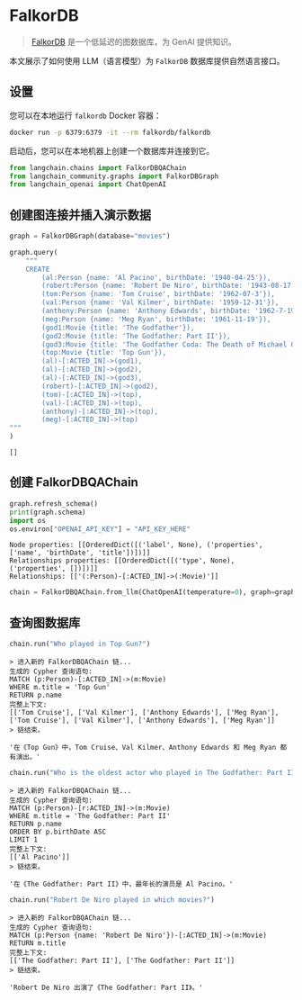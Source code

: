 # FalkorDB

>[FalkorDB](https://www.falkordb.com/) 是一个低延迟的图数据库，为 GenAI 提供知识。

本文展示了如何使用 LLM（语言模型）为 `FalkorDB` 数据库提供自然语言接口。

## 设置

您可以在本地运行 `falkordb` Docker 容器：

```bash
docker run -p 6379:6379 -it --rm falkordb/falkordb
```

启动后，您可以在本地机器上创建一个数据库并连接到它。

```python
from langchain.chains import FalkorDBQAChain
from langchain_community.graphs import FalkorDBGraph
from langchain_openai import ChatOpenAI
```

## 创建图连接并插入演示数据

```python
graph = FalkorDBGraph(database="movies")
```

```python
graph.query(
    """
    CREATE 
        (al:Person {name: 'Al Pacino', birthDate: '1940-04-25'}),
        (robert:Person {name: 'Robert De Niro', birthDate: '1943-08-17'}),
        (tom:Person {name: 'Tom Cruise', birthDate: '1962-07-3'}),
        (val:Person {name: 'Val Kilmer', birthDate: '1959-12-31'}),
        (anthony:Person {name: 'Anthony Edwards', birthDate: '1962-7-19'}),
        (meg:Person {name: 'Meg Ryan', birthDate: '1961-11-19'}),
        (god1:Movie {title: 'The Godfather'}),
        (god2:Movie {title: 'The Godfather: Part II'}),
        (god3:Movie {title: 'The Godfather Coda: The Death of Michael Corleone'}),
        (top:Movie {title: 'Top Gun'}),
        (al)-[:ACTED_IN]->(god1),
        (al)-[:ACTED_IN]->(god2),
        (al)-[:ACTED_IN]->(god3),
        (robert)-[:ACTED_IN]->(god2),
        (tom)-[:ACTED_IN]->(top),
        (val)-[:ACTED_IN]->(top),
        (anthony)-[:ACTED_IN]->(top),
        (meg)-[:ACTED_IN]->(top)
"""
)
```

```output
[]
```

## 创建 FalkorDBQAChain

```python
graph.refresh_schema()
print(graph.schema)
import os
os.environ["OPENAI_API_KEY"] = "API_KEY_HERE"
```

```output
Node properties: [[OrderedDict([('label', None), ('properties', ['name', 'birthDate', 'title'])])]]
Relationships properties: [[OrderedDict([('type', None), ('properties', [])])]]
Relationships: [['(:Person)-[:ACTED_IN]->(:Movie)']]
```

```python
chain = FalkorDBQAChain.from_llm(ChatOpenAI(temperature=0), graph=graph, verbose=True)
```

## 查询图数据库

```python
chain.run("Who played in Top Gun?")
```

```output
> 进入新的 FalkorDBQAChain 链...
生成的 Cypher 查询语句:
MATCH (p:Person)-[:ACTED_IN]->(m:Movie)
WHERE m.title = 'Top Gun'
RETURN p.name
完整上下文:
[['Tom Cruise'], ['Val Kilmer'], ['Anthony Edwards'], ['Meg Ryan'], ['Tom Cruise'], ['Val Kilmer'], ['Anthony Edwards'], ['Meg Ryan']]
> 链结束。
```

```output
'在《Top Gun》中，Tom Cruise、Val Kilmer、Anthony Edwards 和 Meg Ryan 都有演出。'
```

```python
chain.run("Who is the oldest actor who played in The Godfather: Part II?")
```

```output
> 进入新的 FalkorDBQAChain 链...
生成的 Cypher 查询语句:
MATCH (p:Person)-[r:ACTED_IN]->(m:Movie)
WHERE m.title = 'The Godfather: Part II'
RETURN p.name
ORDER BY p.birthDate ASC
LIMIT 1
完整上下文:
[['Al Pacino']]
> 链结束。
```

```output
'在《The Godfather: Part II》中，最年长的演员是 Al Pacino。'
```

```python
chain.run("Robert De Niro played in which movies?")
```

```output
> 进入新的 FalkorDBQAChain 链...
生成的 Cypher 查询语句:
MATCH (p:Person {name: 'Robert De Niro'})-[:ACTED_IN]->(m:Movie)
RETURN m.title
完整上下文:
[['The Godfather: Part II'], ['The Godfather: Part II']]
> 链结束。
```

```output
'Robert De Niro 出演了《The Godfather: Part II》。'
```